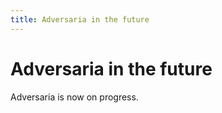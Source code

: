 ```yaml
---
title: Adversaria in the future
---
```


Adversaria in the future
================

Adversaria is now on progress.
